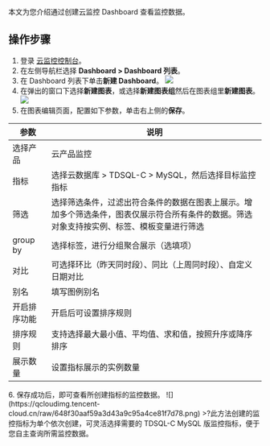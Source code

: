 本文为您介绍通过创建云监控 Dashboard 查看监控数据。

## 操作步骤
1. 登录 [云监控控制台](https://console.cloud.tencent.com/monitor/dashboard2/dashboards)。
2. 在左侧导航栏选择 **Dashboard > Dashboard 列表**。
3. 在 Dashboard 列表下单击**新建 Dashboard**。
![](https://qcloudimg.tencent-cloud.cn/raw/78bf8590eb1f1dc4308178fb5b7a937b.png)
4. 在弹出的窗口下选择**新建图表**，或选择**新建图表组**然后在图表组里**新建图表**。
![](https://qcloudimg.tencent-cloud.cn/raw/91c86db690707e0bb90ef03ccaf2b3e8.png)
5. 在图表编辑页面，配置如下参数，单击右上侧的**保存**。
<table>
<thead><tr><th>参数</th><th>说明</th></tr></thead>
<tbody><tr>
<td>选择产品</td><td>云产品监控</td></tr>
<tr>
<td>指标</td><td>选择云数据库 &gt; TDSQL-C &gt; MySQL，然后选择目标监控指标</td></tr>
<tr>
<td>筛选</td>
<td>选择筛选条件，过滤出符合条件的数据在图表上展示。增加多个筛选条件，图表仅展示符合所有条件的数据。筛选对象支持按实例、标签、模板变量进行筛选</td></tr>
<tr>
<td>group by</td><td>选择标签，进行分组聚合展示（选填项）</td></tr>
<tr>
<td>对比</td><td>可选择环比（昨天同时段）、同比（上周同时段）、自定义日期对比</td></tr>
<tr>
<td>别名</td><td>填写图例别名</td></tr>
<tr>
<td>开启排序功能</td><td>开启后可设置排序规则</td></tr>
<tr>
<td>排序规则</td>
<td>支持选择最大最小值、平均值、求和值，按照升序或降序排序</td></tr>
<tr>
<td>展示数量</td><td>设置指标展示的实例数量</td></tr>
</tbody></table>
6. 保存成功后，即可查看所创建指标的监控数据。
![](https://qcloudimg.tencent-cloud.cn/raw/648f30aaf59a3d43a9c95a4ce81f7d78.png)
>?此方法创建的监控指标为单个依次创建，可灵活选择需要的 TDSQL-C MySQL 版监控指标，便于您自主查询所需监控数据。


